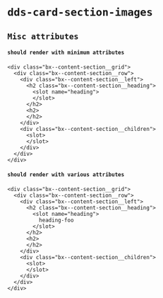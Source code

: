 # `dds-card-section-images`

## `Misc attributes`

####   `should render with minimum attributes`

```
<div class="bx--content-section__grid">
  <div class="bx--content-section__row">
    <div class="bx--content-section__left">
      <h2 class="bx--content-section__heading">
        <slot name="heading">
        </slot>
      </h2>
      <h2>
      </h2>
    </div>
    <div class="bx--content-section__children">
      <slot>
      </slot>
    </div>
  </div>
</div>

```

####   `should render with various attributes`

```
<div class="bx--content-section__grid">
  <div class="bx--content-section__row">
    <div class="bx--content-section__left">
      <h2 class="bx--content-section__heading">
        <slot name="heading">
          heading-foo
        </slot>
      </h2>
      <h2>
      </h2>
    </div>
    <div class="bx--content-section__children">
      <slot>
      </slot>
    </div>
  </div>
</div>

```

